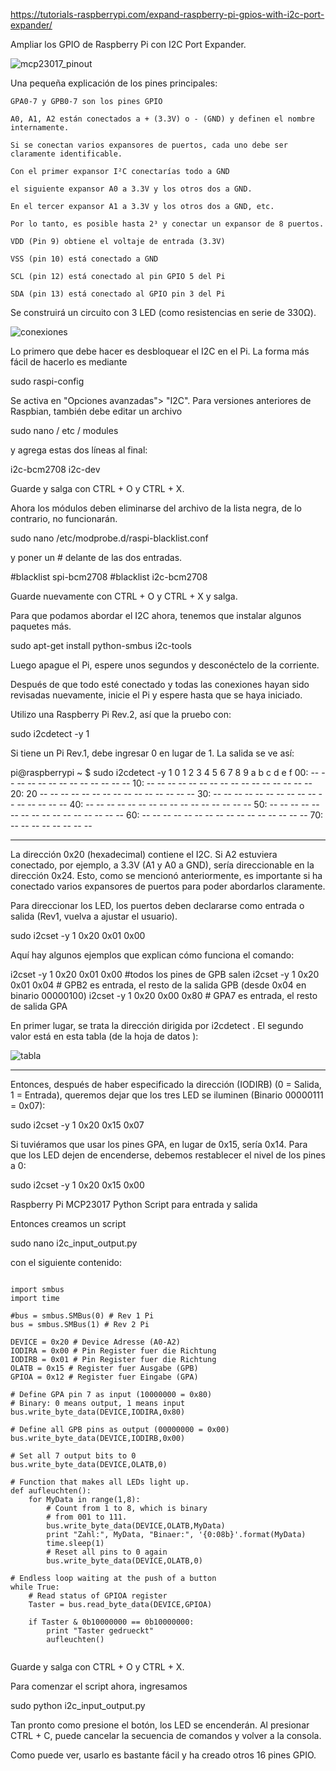 https://tutorials-raspberrypi.com/expand-raspberry-pi-gpios-with-i2c-port-expander/

Ampliar los GPIO de Raspberry Pi con I2C Port Expander.

<img src="https://tutorials-raspberrypi.de/wp-content/uploads/2014/03/mcp23017_pinout-300x243.png" 
alt ="mcp23017_pinout" witdh="300">

Una pequeña explicación de los pines principales:

    GPA0-7 y GPB0-7 son los pines GPIO
    
    A0, A1, A2 están conectados a + (3.3V) o - (GND) y definen el nombre internamente. 
    
    Si se conectan varios expansores de puertos, cada uno debe ser claramente identificable. 
    
    Con el primer expansor I²C conectarías todo a GND
    
    el siguiente expansor A0 a 3.3V y los otros dos a GND. 
    
    En el tercer expansor A1 a 3.3V y los otros dos a GND, etc. 
    
    Por lo tanto, es posible hasta 2³ y conectar un expansor de 8 puertos.
    
    VDD (Pin 9) obtiene el voltaje de entrada (3.3V)
    
    VSS (pin 10) está conectado a GND
    
    SCL (pin 12) está conectado al pin GPIO 5 del Pi
    
    SDA (pin 13) está conectado al GPIO pin 3 del Pi
    
Se construirá un circuito con 3 LED (como resistencias en serie de 330Ω).

<img src="https://tutorials-raspberrypi.com/wp-content/uploads/2014/03/i2c_Steckplatine1-768x923.png" 
alt ="conexiones" witdh="768">


Lo primero que debe hacer es desbloquear el I2C en el Pi. La forma más fácil de hacerlo es mediante

  sudo raspi-config 

Se activa en "Opciones avanzadas"> "I2C".
Para versiones anteriores de Raspbian, también debe editar un archivo

  sudo nano / etc / modules 

y agrega estas dos líneas al final:

  i2c-bcm2708
 i2c-dev 

Guarde y salga con CTRL + O y CTRL + X.

Ahora los módulos deben eliminarse del archivo de la lista negra, de lo contrario, no funcionarán.

  sudo nano /etc/modprobe.d/raspi-blacklist.conf 

y poner un # delante de las dos entradas.

  #blacklist spi-bcm2708
 #blacklist i2c-bcm2708 

Guarde nuevamente con CTRL + O y CTRL + X y salga.

Para que podamos abordar el I2C ahora, tenemos que instalar algunos paquetes más.

  sudo apt-get install python-smbus i2c-tools 

Luego apague el Pi, espere unos segundos y desconéctelo de la corriente. 

Después de que todo esté conectado y todas las conexiones hayan sido revisadas nuevamente, 
inicie el Pi y espere hasta que se haya iniciado.

Utilizo una Raspberry Pi Rev.2, así que la pruebo con:

  sudo i2cdetect -y 1 

Si tiene un Pi Rev.1, debe ingresar 0 en lugar de 1. La salida se ve así: 

pi@raspberrypi ~ $ sudo i2cdetect -y 1
     0  1  2  3  4  5  6  7  8  9  a  b  c  d  e  f
00:          -- -- -- -- -- -- -- -- -- -- -- -- --
10: -- -- -- -- -- -- -- -- -- -- -- -- -- -- -- --
20: 20 -- -- -- -- -- -- -- -- -- -- -- -- -- -- --
30: -- -- -- -- -- -- -- -- -- -- -- -- -- -- -- --
40: -- -- -- -- -- -- -- -- -- -- -- -- -- -- -- --
50: -- -- -- -- -- -- -- -- -- -- -- -- -- -- -- --
60: -- -- -- -- -- -- -- -- -- -- -- -- -- -- -- --
70: -- -- -- -- -- -- -- --

--------


La dirección 0x20 (hexadecimal) contiene el I2C. Si A2 estuviera conectado, por ejemplo, a 3.3V (A1 y A0 a GND), sería direccionable en la dirección 0x24. Esto, como se mencionó anteriormente, es importante si ha conectado varios expansores de puertos para poder abordarlos claramente.

Para direccionar los LED, los puertos deben declararse como entrada o salida (Rev1, vuelva a ajustar el usuario).

  sudo i2cset -y 1 0x20 0x01 0x00 

Aquí hay algunos ejemplos que explican cómo funciona el comando:

  i2cset -y 1 0x20 0x01 0x00 #todos los pines de GPB salen
 i2cset -y 1 0x20 0x01 0x04 # GPB2 es entrada, el resto de la salida GPB (desde 0x04 en binario 00000100)
 i2cset -y 1 0x20 0x00 0x80 # GPA7 es entrada, el resto de salida GPA 

En primer lugar, se trata la dirección dirigida por i2cdetect . El segundo valor está en esta tabla (de la hoja de datos ):

<img src="https://tutorials-raspberrypi.com/wp-content/uploads/2014/03/register-768x524.jpg" alt ="tabla" witdh="768">

----

Entonces, después de haber especificado la dirección (IODIRB) (0 = Salida, 1 = Entrada), queremos dejar que los tres LED se iluminen (Binario 00000111 = 0x07):

  sudo i2cset -y 1 0x20 0x15 0x07 

Si tuviéramos que usar los pines GPA, en lugar de 0x15, sería 0x14.
Para que los LED dejen de encenderse, debemos restablecer el nivel de los pines a 0:

  sudo i2cset -y 1 0x20 0x15 0x00 
  
  Raspberry Pi MCP23017 Python Script para entrada y salida

Entonces creamos un script

  sudo nano i2c_input_output.py 

con el siguiente contenido: 

<pre><code>
import smbus
import time
 
#bus = smbus.SMBus(0) # Rev 1 Pi
bus = smbus.SMBus(1) # Rev 2 Pi
 
DEVICE = 0x20 # Device Adresse (A0-A2)
IODIRA = 0x00 # Pin Register fuer die Richtung
IODIRB = 0x01 # Pin Register fuer die Richtung
OLATB = 0x15 # Register fuer Ausgabe (GPB)
GPIOA = 0x12 # Register fuer Eingabe (GPA)
 
# Define GPA pin 7 as input (10000000 = 0x80)
# Binary: 0 means output, 1 means input
bus.write_byte_data(DEVICE,IODIRA,0x80)
 
# Define all GPB pins as output (00000000 = 0x00)
bus.write_byte_data(DEVICE,IODIRB,0x00)
 
# Set all 7 output bits to 0
bus.write_byte_data(DEVICE,OLATB,0)
 
# Function that makes all LEDs light up.
def aufleuchten():
    for MyData in range(1,8):
        # Count from 1 to 8, which is binary
        # from 001 to 111.
        bus.write_byte_data(DEVICE,OLATB,MyData)
        print "Zahl:", MyData, "Binaer:", '{0:08b}'.format(MyData)
        time.sleep(1)
        # Reset all pins to 0 again
        bus.write_byte_data(DEVICE,OLATB,0)
 
# Endless loop waiting at the push of a button
while True:
    # Read status of GPIOA register
    Taster = bus.read_byte_data(DEVICE,GPIOA)
 
    if Taster & 0b10000000 == 0b10000000:
        print "Taster gedrueckt"
        aufleuchten()
       
</code></pre>

Guarde y salga con CTRL + O y CTRL + X.

Para comenzar el script ahora, ingresamos

  sudo python i2c_input_output.py 

Tan pronto como presione el botón, los LED se encenderán. Al presionar CTRL + C, puede cancelar la secuencia de comandos y volver a la consola.

Como puede ver, usarlo es bastante fácil y ha creado otros 16 pines GPIO. 
